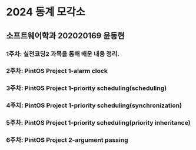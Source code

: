 # 2024 동계 모각소

## 소프트웨어학과 202020169 윤동현

### 1주차: 실전코딩2 과목을 통해 배운 내용 정리.

### 2주차: PintOS Project 1-alarm clock

### 3주차: PintOS Project 1-priority scheduling(scheduling)

### 4주차: PintOS Project 1-priority scheduling(synchronization)

### 5주차: PintOS Project 1-priority scheduling(priority inheritance)

### 6주차: PintOS Project 2-argument passing
